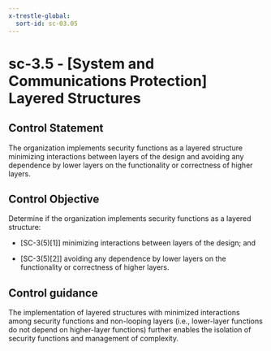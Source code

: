 ```yaml
---
x-trestle-global:
  sort-id: sc-03.05
---
```


# sc-3.5 - \[System and Communications Protection\] Layered Structures

## Control Statement

The organization implements security functions as a layered structure minimizing interactions between layers of the design and avoiding any dependence by lower layers on the functionality or correctness of higher layers.

## Control Objective

Determine if the organization implements security functions as a layered structure:

- \[SC-3(5)[1]\] minimizing interactions between layers of the design; and

- \[SC-3(5)[2]\] avoiding any dependence by lower layers on the functionality or correctness of higher layers.

## Control guidance

The implementation of layered structures with minimized interactions among security functions and non-looping layers (i.e., lower-layer functions do not depend on higher-layer functions) further enables the isolation of security functions and management of complexity.
